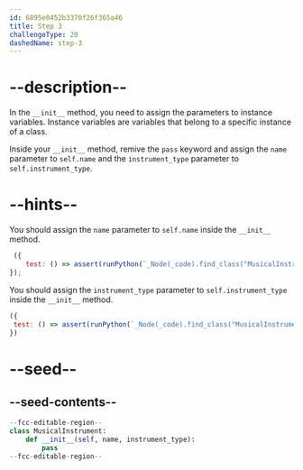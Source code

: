 ```yaml
---
id: 6895e0452b3370f26f365a46
title: Step 3
challengeType: 20
dashedName: step-3
---
```


# --description--

In the `__init__` method, you need to assign the parameters to instance variables. Instance variables are variables that belong to a specific instance of a class.

Inside your `__init__` method, remive the `pass` keyword and assign the `name` parameter to `self.name` and the `instrument_type` parameter to `self.instrument_type`.

# --hints--

You should assign the `name` parameter to `self.name` inside the `__init__` method.

```js
 ({
    test: () => assert(runPython(`_Node(_code).find_class("MusicalInstrument").find_function("__init__").find_body()[0].is_equivalent("self.name = name")`))
});
```

You should assign the `instrument_type` parameter to `self.instrument_type` inside the `__init__` method.

```js
({
 test: () => assert(runPython(`_Node(_code).find_class("MusicalInstrument").find_function("__init__").find_body()[1].is_equivalent("self.instrument_type = instrument_type")`))
})

```

# --seed--

## --seed-contents--

```py
--fcc-editable-region--
class MusicalInstrument:
    def __init__(self, name, instrument_type):
        pass
--fcc-editable-region--
```
